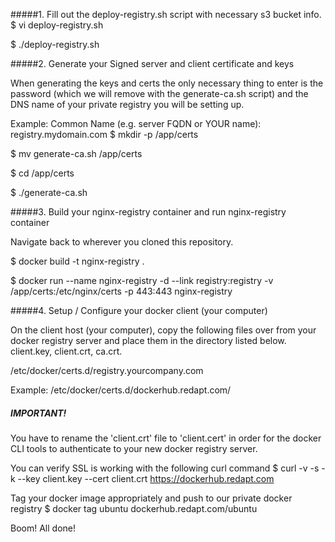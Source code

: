 #####1. Fill out the deploy-registry.sh script with necessary s3 bucket info.
  $ vi deploy-registry.sh
  
  $ ./deploy-registry.sh
  
#####2. Generate your Signed server and client certificate and keys

When generating the keys and certs the only necessary thing to enter is the password
(which we will remove with the generate-ca.sh script) and the DNS name of your private
registry you will be setting up.

Example: Common Name (e.g. server FQDN or YOUR name): registry.mydomain.com
  $ mkdir -p /app/certs
  
  $ mv generate-ca.sh /app/certs
  
  $ cd /app/certs
  
  $ ./generate-ca.sh
  
#####3. Build your nginx-registry container and run nginx-registry container

Navigate back to wherever you cloned this repository.

  $ docker build -t nginx-registry .
  
  $ docker run --name nginx-registry -d --link registry:registry -v /app/certs:/etc/nginx/certs -p 443:443 nginx-registry

#####4. Setup / Configure your docker client (your computer)

On the client host (your computer), copy the following files over from your docker registry
server and place them in the directory listed below. client.key, client.crt, ca.crt.

/etc/docker/certs.d/registry.yourcompany.com

Example: /etc/docker/certs.d/dockerhub.redapt.com/

##### IMPORTANT!
You have to rename the 'client.crt' file to 'client.cert' in order for the docker CLI tools
to authenticate to your new docker registry server.

You can verify SSL is working with the following curl command
  $ curl -v -s -k --key client.key --cert client.crt https://dockerhub.redapt.com

Tag your docker image appropriately and push to our private docker registry
  $ docker tag ubuntu dockerhub.redapt.com/ubuntu

Boom! All done!
